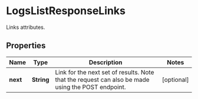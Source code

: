 # LogsListResponseLinks

Links attributes.

## Properties

| Name     | Type       | Description                                                                                       | Notes      |
| -------- | ---------- | ------------------------------------------------------------------------------------------------- | ---------- |
| **next** | **String** | Link for the next set of results. Note that the request can also be made using the POST endpoint. | [optional] |
